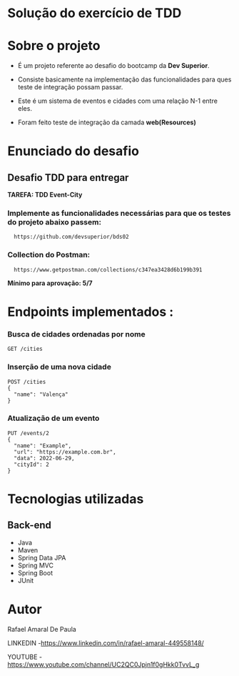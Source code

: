 # Solução do exercício de TDD

# Sobre o projeto

 - É um projeto referente ao desafio do bootcamp da **Dev Superior**.
 
 - Consiste basicamente na implementação das funcionalidades para ques teste de integração possam passar.
 
 - Este é um sistema de eventos e cidades com uma relação N-1 entre eles.
 
 - Foram feito teste de integração da camada **web(Resources)**

# Enunciado do desafio 
  ## Desafio TDD para entregar
  **TAREFA: TDD Event-City**

  ### Implemente as funcionalidades necessárias para que os testes do projeto abaixo passem:
      https://github.com/devsuperior/bds02

  ### Collection do Postman:
      https://www.getpostman.com/collections/c347ea3428d6b199b391

  **Mínimo para aprovação: 5/7**

# Endpoints implementados :

  ### Busca de cidades ordenadas por nome
  ```
  GET /cities
  ```

  ### Inserção de uma nova cidade
  ```
  POST /cities
  {
    "name": "Valença"
  }
  ```

  ### Atualização de um evento
  ```
  PUT /events/2
  {
    "name": "Example",
    "url": "https://example.com.br",
    "data": 2022-06-29,
    "cityId": 2
  }
  ```

# Tecnologias utilizadas 
 
## Back-end 
- Java
- Maven 
- Spring Data JPA
- Spring MVC
- Spring Boot
- JUnit 
  
# Autor 
 
Rafael Amaral De Paula

LINKEDIN
-https://www.linkedin.com/in/rafael-amaral-449558148/

YOUTUBE
-https://www.youtube.com/channel/UC2QC0Jpjn1f0gHkk0TvvL_g


